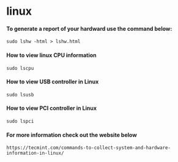 # linux


#### To generate a report of your hardward use the command below:

````
sudo lshw -html > lshw.html
````


#### How to view linux CPU information

````
sudo lscpu
````


#### How to view USB controller in Linux

````
sudo lsusb
````


#### How to view PCI controller in Linux

````
sudo lspci
````


#### For more information check out the website below

````
https://tecmint.com/commands-to-collect-system-and-hardware-information-in-linux/
````
